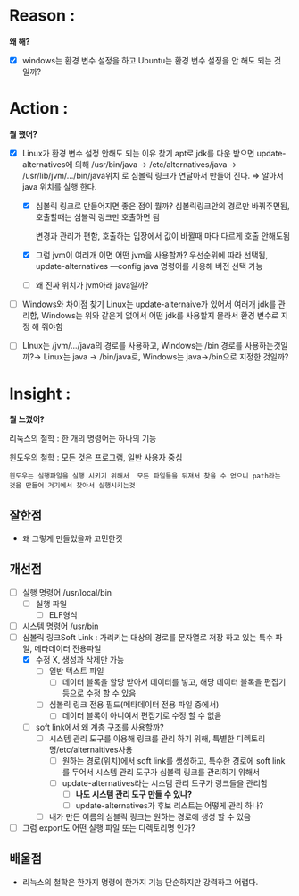 # Reason : 

**왜 해?**

- [x] windows는 환경 변수 설정을 하고 Ubuntu는 환경 변수 설정을 안 해도 되는 것 일까?
# Action : 

**뭘 했어?**

- [x] Linux가 환경 변수 설정 안해도 되는 이유 찾기
    apt로 jdk를 다운 받으면 update-alternatives에 의해 /usr/bin/java → /etc/alternatives/java → /usr/lib/jvm/…/bin/java위치 로 심볼릭 링크가 연달아서 만들어 진다.
⇒ 알아서 java 위치를 실행 한다.

    - [x] 심볼릭 링크로 만들어지면 좋은 점이 뭘까?
        심볼릭링크안의 경로만 바꿔주면됨, 호출할때는 심볼릭 링크만 호출하면 됨

        변경과 관리가 편함, 호출하는 입장에서 값이 바뀔때 마다 다르게 호출 안해도됨

    - [x] 그럼 jvm이 여러개 이면 어떤 jvm을 사용할까?
        우선순위에 따라 선택됨, update-alternatives —config java 명령어를 사용해 버전 선택 가능

    - [ ] 왜 진짜 위치가 jvm아래 java일까?

- [ ] Windows와 차이점 찾기
    Linux는 update-alternaive가 있어서 여러개 jdk를 관리함, Windows는 위와 같은게 없어서 어떤 jdk를 사용할지 몰라서 환경 변수로 지정 해 줘야함

- [ ] LInux는 /jvm/…/java의 경로를 사용하고, Windows는 /bin 경로를 사용하는것일까?→ Linux는 java → /bin/java로, Windows는 java→/bin으로 지정한 것일까?
# Insight : 

**뭘 느꼈어?**

리눅스의 철학 : 한 개의 명령어는 하나의 기능

윈도우의 철학 : 모든 것은 프로그램, 일반 사용자 중심

    윈도우는 실행파일을 실행 시키기 위해서  모든 파일들을 뒤져서 찾을 수 없으니 path라는 것을 만들어 거기에서 찾아서 실행시키는것

## 잘한점

- 왜 그렇게 만들었을까 고민한것
## 개선점

- [ ] 실행 명령어 /usr/local/bin
    - [ ] 실행 파일 
        - [ ] ELF형식
- [ ] 시스템 명령어 /usr/bin
- [ ] 심볼릭 링크Soft Link : 가리키는 대상의 경로를 문자열로 저장 하고 있는 특수 파일, 메타데이터 전용파일
    - [x] 수정 X, 생성과 삭제만 가능
        - [ ] 일반  텍스트 파일
            - [ ] 데이터 블록을 할당 받아서 데이터를 넣고, 해당 데이터 블록을 편집기 등으로 수정 할 수 있음
        - [ ] 심볼릭 링크  전용 필드(메타데이터 전용 파일 중에서)
            - [ ] 데이터 블록이 아니여서 편집기로 수정 할 수 없음
    - [ ] soft link에서 왜 계층 구조를 사용할까?
        - [ ] 시스템 관리 도구를 이용해 링크를 관리 하기 위해, 특별한 디렉토리명/etc/alternaitives사용
            - [ ] 원하는 경로(위치)에서 soft link를 생성하고, 특수한 경로에 soft link를 두어서 시스템 관리 도구가 심볼릭 링크를 관리하기 위해서
            - [ ] update-alternatives라는 시스템 관리 도구가 링크들을 관리함
                - [ ] **나도 시스템 관리 도구 만들 수 있나?**
                - [ ] update-alternatives가 후보 리스트는 어떻게 관리 하나?
        - [ ] 내가 만든 이름의 심볼릭 링크는 원하는 경로에 생성 할 수 있음
- [ ] 그럼 export도 어떤 실행 파일 또는 디렉토리명 인가?
## 배울점

- 리눅스의 철학은 한가지 명령에 한가지 기능
단순하지만 강력하고 어렵다.